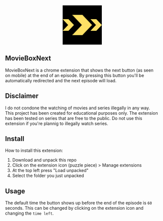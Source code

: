 <p align="center"><img src="/images/icon_128.png" width="128"></p>

## MovieBoxNext

MovieBoxNext is a chrome extension that shows the next button (as seen on mobile) at the end of an episode. By pressing this button you'll be automatically redirected and the next episode will load.

## Disclaimer

I do not condone the watching of movies and series illegally in any way. This project has been created for educational purposes only. The extension has been tested on series that are free to the public. Do not use this extension if you're plannig to illegally watch series.

## Install

How to install this extension:  

1. Download and unpack this repo
2. Click on the extension icon (puzzle piece) > Manage extensions
3. At the top left press "Load unpacked"
4. Select the folder you just unpacked

## Usage

The default time the button shows up before the end of the episode is `60` seconds. This can be changed by clicking on the extension icon and changing the `time left`.
